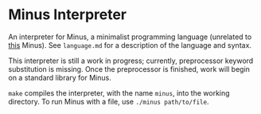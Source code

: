 # Minus Interpreter
An interpreter for Minus, a minimalist programming language (unrelated to [this](http://www.golfscript.com/minus/) Minus). See `language.md` for a description of the language and syntax.

This interpreter is still a work in progress; currently, preprocessor keyword substitution is missing. Once the preprocessor is finished, work will begin on a standard library for Minus.

`make` compiles the interpreter, with the name `minus`, into the working directory. To run Minus with a file, use `./minus path/to/file`.
